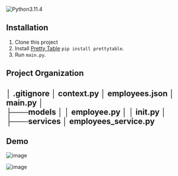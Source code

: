 ![Python3.11.4](https://img.shields.io/badge/Python-3.11.4-blue.svg)

## Installation

1. Clone this project
2. Install [Pretty Table](https://pypi.org/project/prettytable/) `pip install prettytable`.
3. Run `main.py`.

Project Organization
------------
│   .gitignore
│   context.py
│   employees.json
│   main.py
│   
├───models
│   │   employee.py
│   │   __init__.py
│           
├───services
    │   employees_service.py
------------

## Demo
![image](https://github.com/M1nhHoang/be_train_1_quan_ly_nhan_vien/assets/106025710/654eedde-5531-4db2-bc1f-f088c9d089b2)

![image](https://github.com/M1nhHoang/be_train_1_quan_ly_nhan_vien/assets/106025710/a5814f39-dc90-46f5-a458-feeec8cabae7)


